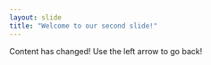 ```yaml
---
layout: slide
title: "Welcome to our second slide!"
---
```

Content has changed!
Use the left arrow to go back!
